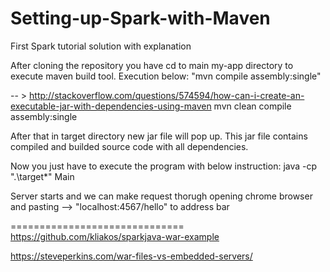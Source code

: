 # Setting-up-Spark-with-Maven
First Spark tutorial solution with explanation

After cloning the repository you have cd to main my-app directory to execute maven build tool.
Execution below:
"mvn compile assembly:single"

-- > http://stackoverflow.com/questions/574594/how-can-i-create-an-executable-jar-with-dependencies-using-maven
mvn clean compile assembly:single


After that in target directory new jar file will pop up.
This jar file contains compiled and builded source code with all dependencies.

Now you just have to execute the program with below instruction:
java -cp ".\target\*" Main

Server starts and we can make request thorugh opening chrome browser
and pasting --> "localhost:4567/hello"
to address bar

==============================
https://github.com/kliakos/sparkjava-war-example

https://steveperkins.com/war-files-vs-embedded-servers/

